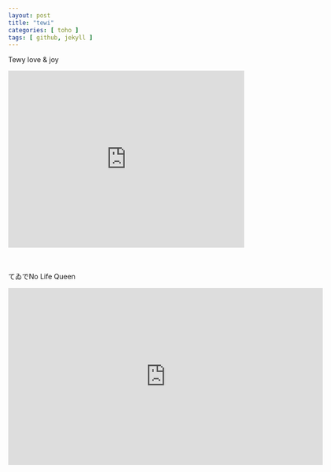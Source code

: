 ```yaml
---
layout: post
title: "tewi"
categories: [ toho ]
tags: [ github, jekyll ]
---
```


Tewy love & joy
<iframe width="480" height="360" src="https://www.youtube.com/embed/r-duN9pRYD0" frameborder="0" allowfullscreen></iframe>

<br><br>
てゐでNo Life Queen
<iframe width="640" height="360" src="https://www.youtube.com/embed/Dp5Q93DKzI4" frameborder="0" allowfullscreen></iframe>
